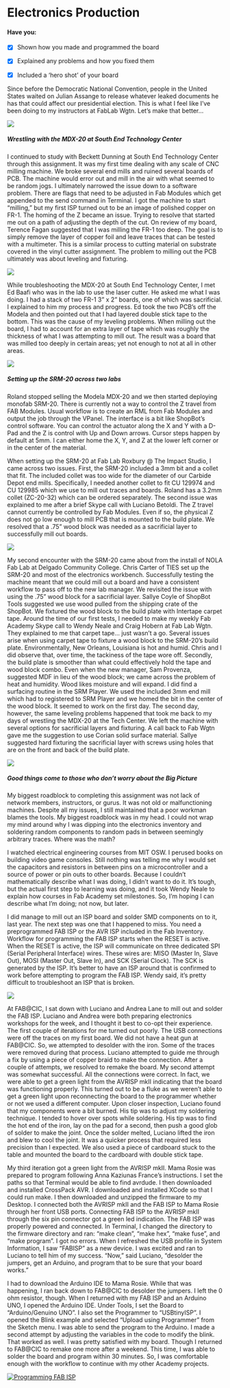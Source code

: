 # Electronics Production

#### Have you:

* [x] Shown how you made and programmed the board

* [x] Explained any problems and how you fixed them

* [x] Included a ‘hero shot’ of your board

Since before the Democratic National Convention, people in the United States waited on Julian Assange to release whatever leaked documents he has that could affect our presidential election. This is what I feel like I’ve been doing to my instructors at FabLab Wgtn. Let’s make that better…

![](/assets/IMG_3627.JPG)

##### Wrestling with the MDX-20 at South End Technology Center

I continued to study with Beckett Dunning at South End Technology Center through this assignment. It was my first time dealing with any scale of CNC milling machine. We broke several end mills and ruined several boards of PCB. The machine would error out and mill in the air with what seemed to be random jogs. I ultimately narrowed the issue down to a software problem. There are flags that need to be adjusted in Fab Modules which get appended to the send command in Terminal. I got the machine to start “milling,” but my first ISP turned out to be an image of polished copper on FR-1. The homing of the Z became an issue. Trying to resolve that started me out on a path of adjusting the depth of the cut. On review of my board, Terence Fagan suggested that I was milling the FR-1 too deep. The goal is to simply remove the layer of copper foil and leave traces that can be tested with a multimeter. This is a similar process to cutting material on substrate covered in the vinyl cutter assignment. The problem to milling out the PCB ultimately was about leveling and fixturing.

![](/assets/IMG_3838.JPG)

While troubleshooting the MDX-20 at South End Technology Center, I met Ed Baafi who was in the lab to use the laser cutter. He asked me what I was doing. I had a stack of two FR-1 3” x 2” boards, one of which was sacrificial. I explained to him my process and progress. Ed took the two PCB’s off the Modela and then pointed out that I had layered double stick tape to the bottom. This was the cause of my leveling problems. When milling out the board, I had to account for an extra layer of tape which was roughly the thickness of what I was attempting to mill out. The result was a board that was milled too deeply in certain areas; yet not enough to not at all in other areas.

![](/assets/electronics-production-1.png)

##### Setting up the SRM-20 across two labs

Roland stopped selling the Modela MDX-20 and we then started deploying monofab SRM-20. There is currently not a way to control the Z travel from FAB Modules. Usual workflow is to create an RML from Fab Modules and output the job through the VPanel. The interface is a bit like ShopBot’s control software. You can control the actuator along the X and Y with a D-Pad and the Z is control with Up and Down arrows. Cursor steps happen by default at 5mm. I can either home the X, Y, and Z at the lower left corner or in the center of the material.

When setting up the SRM-20 at Fab Lab Roxbury @ The Impact Studio, I came across two issues. First, the SRM-20 included a 3mm bit and a collet that fit. The included collet was too wide for the diameter of our Carbide Depot end mills. Specifically, I needed another collet to fit CU 129974 and CU 129985 which we use to mill out traces and boards. Roland has a 3.2mm collet \(ZC-20-32\) which can be ordered separately. The second issue was explained to me after a brief Skype call with Luciano Betoldi. The Z travel cannot currently be controlled by Fab Modules. Even if so, the physical Z does not go low enough to mill PCB that is mounted to the build plate. We resolved that a .75” wood block was needed as a sacrificial layer to successfully mill out boards.

![](/assets/electronics-production-5.png)

My second encounter with the SRM-20 came about from the install of NOLA Fab Lab at Delgado Community College. Chris Carter of TIES set up the SRM-20 and most of the electronics workbench. Successfully testing the machine meant that we could mill out a board and have a consistent workflow to pass off to the new lab manager. We revisited the issue with using the .75” wood block for a sacrificial layer. Sallye Coyle of ShopBot Tools suggested we use wood pulled from the shipping crate of the ShopBot. We fixtured the wood block to the build plate with Intertape carpet tape. Around the time of our first tests, I needed to make my weekly Fab Academy Skype call to Wendy Neale and Craig Hobern at Fab Lab Wgtn. They explained to me that carpet tape… just wasn’t a go. Several issues arise when using carpet tape to fixture a wood block to the SRM-20’s build plate. Environmentally, New Orleans, Louisiana is hot and humid. Chris and I did observe that, over time, the tackiness of the tape wore off. Secondly, the build plate is smoother than what could effectively hold the tape and wood block combo. Even when the new manager, Sam Provenza, suggested MDF in lieu of the wood block; we came across the problem of heat and humidity. Wood likes moisture and will expand. I did find a surfacing routine in the SRM Player. We used the included 3mm end mill which had to registered to SRM Player and we homed the bit in the center of the wood block. It seemed to work on the first day. The second day, however, the same leveling problems happened that took me back to my days of wrestling the MDX-20 at the Tech Center. We left the machine with several options for sacrificial layers and fixturing. A call back to Fab Wgtn gave me the suggestion to use Corian solid surface material. Sallye suggested hard fixturing the sacrificial layer with screws using holes that are on the front and back of the build plate.

![](/assets/electronics-production-6.png)

##### Good things come to those who don’t worry about the Big Picture

My biggest roadblock to completing this assignment was not lack of network members, instructors, or gurus. It was not old or malfunctioning machines. Despite all my issues, I still maintained that a poor workman blames the tools. My biggest roadblock was in my head. I could not wrap my mind around why I was dipping into the electronics inventory and soldering random components to random pads in between seemingly arbitrary traces. Where was the math?

I watched electrical engineering courses from MIT OSW. I perused books on building video game consoles. Still nothing was telling me why I would set the capacitors and resistors in between pins on a microcontroller and a source of power or pin outs to other boards. Because I couldn’t mathematically describe what I was doing, I didn’t want to do it. It’s tough, but the actual first step to learning was doing, and it took Wendy Neale to explain how courses in Fab Academy set milestones. So, I’m hoping I can describe what I’m doing; not now, but later.

I did manage to mill out an ISP board and solder SMD components on to it, last year. The next step was one that I happened to miss. You need a preprogrammed FAB ISP or the AVR ISP included in the Fab Inventory. Workflow for programming the FAB ISP starts when the RESET is active. When the RESET is active, the ISP will communicate on three dedicated SPI \(Serial Peripheral Interface\) wires. These wires are: MISO \(Master In, Slave Out\), MOSI \(Master Out, Slave In\), and SCK \(Serial Clock\). The SCK is generated by the ISP. It’s better to have an ISP around that is confirmed to work before attempting to program the FAB ISP. Wendy said, it’s pretty difficult to troubleshoot an ISP that is broken.

![](/assets/electronics-production.png)

At FAB@CIC, I sat down with Luciano and Andrea Lane to mill out and solder the FAB ISP. Luciano and Andrea were both preparing electronics workshops for the week, and I thought it best to co-opt their experience. The first couple of iterations for me turned out poorly. The USB connections were off the traces on my first board. We did not have a heat gun at FAB@CIC. So, we attempted to desolder with the iron. Some of the traces were removed during that process. Luciano attempted to guide me through a fix by using a piece of copper braid to make the connection. After a couple of attempts, we resolved to remake the board. My second attempt was somewhat successful. All the connections were correct. In fact, we were able to get a green light from the AVRISP mkII indicating that the board was functioning properly. This turned out to be a fluke as we weren’t able to get a green light upon reconnecting the board to the programmer whether or not we used a different computer. Upon closer inspection, Luciano found that my components were a bit burned. His tip was to adjust my soldering technique. I tended to hover over spots while soldering. His tip was to find the hot end of the iron, lay on the pad for a second, then push a good glob of solder to make the joint. Once the solder melted, Luciano lifted the iron and blew to cool the joint. It was a quicker process that required less precision than I expected. We also used a piece of cardboard stuck to the table and mounted the board to the cardboard with double stick tape.

My third iteration got a green light from the AVRISP mkII. Mama Rosie was prepared to program following Anna Kaziunas France’s instructions. I set the paths so that Terminal would be able to find avrdude. I then downloaded and installed CrossPack AVR. I downloaded and installed XCode so that I could run make. I then downloaded and unzipped the firmware to my Desktop. I connected both the AVRISP mkII and the FAB ISP to Mama Rosie through her front USB ports. Connecting FAB ISP to the AVRISP mkII through the six pin connector got a green led indication. The FAB ISP was properly powered and connected. In Terminal, I changed the directory to the firmware directory and ran: “make clean”, “make hex”, “make fuse”, and “make program”. I got no errors. When I refreshed the USB profile in System Information, I saw “FABISP” as a new device. I was excited and ran to Luciano to tell him of my success. “Now,” said Luciano, “desolder the jumpers, get an Arduino, and program that to be sure that your board works.”

I had to download the Arduino IDE to Mama Rosie. While that was happening, I ran back down to FAB@CIC to desolder the jumpers. I left the 0 ohm resistor, though. When I returned with my FAB ISP and an Arduino UNO, I opened the Arduino IDE. Under Tools, I set the Board to “Arduino/Genuino UNO”. I also set the Programmer to “USBtinyISP”. I opened the Blink example and selected “Upload using Programmer” from the Sketch menu. I was able to send the program to the Arduino. I made a second attempt by adjusting the variables in the code to modify the blink. That worked as well. I was pretty satisfied with my board. Though I returned to FAB@CIC to remake one more after a weekend. This time, I was able to solder the board and program within 30 minutes. So, I was comfortable enough with the workflow to continue with my other Academy projects.

[![Programming FAB ISP ](https://img.youtube.com/vi/jYEh778O1hM/0.jpg)](https://www.youtube.com/watch?v=jYEh778O1hM "Programming FAB ISP")